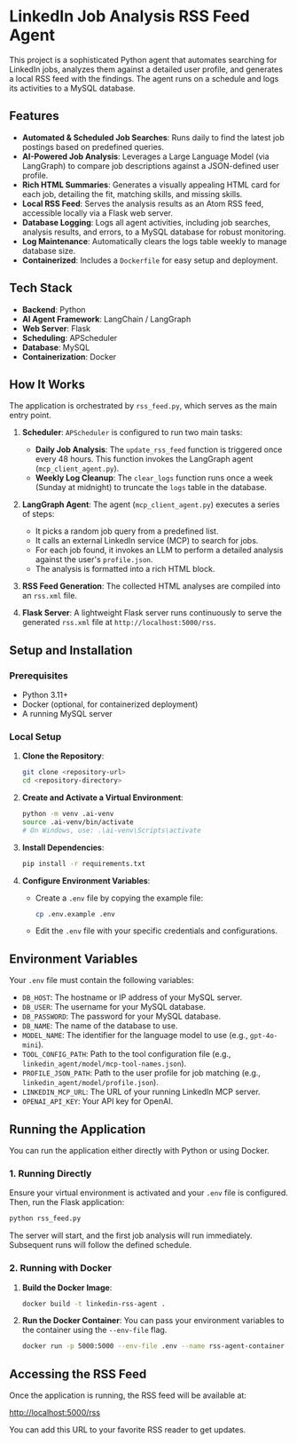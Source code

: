 # LinkedIn Job Analysis RSS Feed Agent

This project is a sophisticated Python agent that automates searching for LinkedIn jobs, analyzes them against a detailed user profile, and generates a local RSS feed with the findings. The agent runs on a schedule and logs its activities to a MySQL database.

## Features

- **Automated & Scheduled Job Searches**: Runs daily to find the latest job postings based on predefined queries.
- **AI-Powered Job Analysis**: Leverages a Large Language Model (via LangGraph) to compare job descriptions against a JSON-defined user profile.
- **Rich HTML Summaries**: Generates a visually appealing HTML card for each job, detailing the fit, matching skills, and missing skills.
- **Local RSS Feed**: Serves the analysis results as an Atom RSS feed, accessible locally via a Flask web server.
- **Database Logging**: Logs all agent activities, including job searches, analysis results, and errors, to a MySQL database for robust monitoring.
- **Log Maintenance**: Automatically clears the logs table weekly to manage database size.
- **Containerized**: Includes a `Dockerfile` for easy setup and deployment.

## Tech Stack

- **Backend**: Python
- **AI Agent Framework**: LangChain / LangGraph
- **Web Server**: Flask
- **Scheduling**: APScheduler
- **Database**: MySQL
- **Containerization**: Docker

## How It Works

The application is orchestrated by `rss_feed.py`, which serves as the main entry point.

1.  **Scheduler**: `APScheduler` is configured to run two main tasks:
    - **Daily Job Analysis**: The `update_rss_feed` function is triggered once every 48 hours. This function invokes the LangGraph agent (`mcp_client_agent.py`).
    - **Weekly Log Cleanup**: The `clear_logs` function runs once a week (Sunday at midnight) to truncate the `logs` table in the database.

2.  **LangGraph Agent**: The agent (`mcp_client_agent.py`) executes a series of steps:
    - It picks a random job query from a predefined list.
    - It calls an external LinkedIn service (MCP) to search for jobs.
    - For each job found, it invokes an LLM to perform a detailed analysis against the user's `profile.json`.
    - The analysis is formatted into a rich HTML block.

3.  **RSS Feed Generation**: The collected HTML analyses are compiled into an `rss.xml` file.

4.  **Flask Server**: A lightweight Flask server runs continuously to serve the generated `rss.xml` file at `http://localhost:5000/rss`.

## Setup and Installation

### Prerequisites

- Python 3.11+
- Docker (optional, for containerized deployment)
- A running MySQL server

### Local Setup

1.  **Clone the Repository**:
    ```bash
    git clone <repository-url>
    cd <repository-directory>
    ```

2.  **Create and Activate a Virtual Environment**:
    ```bash
    python -m venv .ai-venv
    source .ai-venv/bin/activate
    # On Windows, use: .\ai-venv\Scripts\activate
    ```

3.  **Install Dependencies**:
    ```bash
    pip install -r requirements.txt
    ```

4.  **Configure Environment Variables**:
    - Create a `.env` file by copying the example file:
      ```bash
      cp .env.example .env
      ```
    - Edit the `.env` file with your specific credentials and configurations.

## Environment Variables

Your `.env` file must contain the following variables:

- `DB_HOST`: The hostname or IP address of your MySQL server.
- `DB_USER`: The username for your MySQL database.
- `DB_PASSWORD`: The password for your MySQL database.
- `DB_NAME`: The name of the database to use.
- `MODEL_NAME`: The identifier for the language model to use (e.g., `gpt-4o-mini`).
- `TOOL_CONFIG_PATH`: Path to the tool configuration file (e.g., `linkedin_agent/model/mcp-tool-names.json`).
- `PROFILE_JSON_PATH`: Path to the user profile for job matching (e.g., `linkedin_agent/model/profile.json`).
- `LINKEDIN_MCP_URL`: The URL of your running LinkedIn MCP server.
- `OPENAI_API_KEY`: Your API key for OpenAI.

## Running the Application

You can run the application either directly with Python or using Docker.

### 1. Running Directly

Ensure your virtual environment is activated and your `.env` file is configured. Then, run the Flask application:

```bash
python rss_feed.py
```

The server will start, and the first job analysis will run immediately. Subsequent runs will follow the defined schedule.

### 2. Running with Docker

1.  **Build the Docker Image**:
    ```bash
    docker build -t linkedin-rss-agent .
    ```

2.  **Run the Docker Container**:
    You can pass your environment variables to the container using the `--env-file` flag.
    ```bash
    docker run -p 5000:5000 --env-file .env --name rss-agent-container linkedin-rss-agent
    ```

## Accessing the RSS Feed

Once the application is running, the RSS feed will be available at:

[http://localhost:5000/rss](http://localhost:5000/rss)

You can add this URL to your favorite RSS reader to get updates.